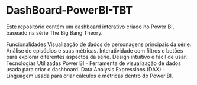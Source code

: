 # DashBoard-PowerBI-TBT
Este repositório contém um dashboard interativo criado no Power BI, baseado na série The Big Bang Theory.

Funcionalidades
Visualização de dados de personagens principais da série.
Análise de episódios e suas métricas.
Interatividade com filtros e botões para explorar diferentes aspectos da série.
Design intuitivo e fácil de usar.
Tecnologias Utilizadas
Power BI - Ferramenta de visualização de dados usada para criar o dashboard.
Data Analysis Expressions (DAX) - Linguagem usada para criar cálculos e métricas dentro do Power BI.
